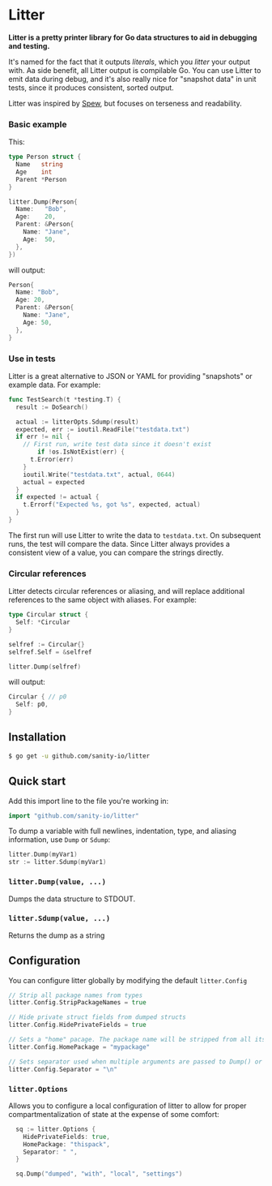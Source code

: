 # Litter

**Litter is a pretty printer library for Go data structures to aid in debugging and testing.**

It's named for the fact that it outputs *literals*, which you *litter* your output with. Aa side benefit, all Litter output is compilable Go. You can use Litter to emit data during debug, and it's also really nice for "snapshot data" in unit tests, since it produces consistent, sorted output.

Litter was inspired by [Spew](https://github.com/davecgh/go-spew), but focuses on terseness and readability.

### Basic example

This:

```go
type Person struct {
  Name   string
  Age    int
  Parent *Person
}

litter.Dump(Person{
  Name:   "Bob",
  Age:    20,
  Parent: &Person{
    Name: "Jane",
    Age:  50,
  },
})
```

will output:

```go
Person{
  Name: "Bob",
  Age: 20,
  Parent: &Person{
    Name: "Jane",
    Age: 50,
  },
}
```

### Use in tests

Litter is a great alternative to JSON or YAML for providing "snapshots" or example data. For example:

```go
func TestSearch(t *testing.T) {
  result := DoSearch()

  actual := litterOpts.Sdump(result)
  expected, err := ioutil.ReadFile("testdata.txt")
  if err != nil {
    // First run, write test data since it doesn't exist
		if !os.IsNotExist(err) {
      t.Error(err)
    }
    ioutil.Write("testdata.txt", actual, 0644)
    actual = expected
  }
  if expected != actual {
    t.Errorf("Expected %s, got %s", expected, actual)
  }
}
```

The first run will use Litter to write the data to `testdata.txt`. On subsequent runs, the test will compare the data. Since Litter always provides a consistent view of a value, you can compare the strings directly.

### Circular references

Litter detects circular references or aliasing, and will replace additional references to the same object with aliases. For example:

```go
type Circular struct {
  Self: *Circular
}

selfref := Circular{}
selfref.Self = &selfref

litter.Dump(selfref)
```

will output:

```go
Circular { // p0
  Self: p0,
}
```

## Installation

```bash
$ go get -u github.com/sanity-io/litter
```

## Quick start

Add this import line to the file you're working in:

```go
import "github.com/sanity-io/litter"
```

To dump a variable with full newlines, indentation, type, and aliasing information, use `Dump` or `Sdump`:

```go
litter.Dump(myVar1)
str := litter.Sdump(myVar1)
```

### `litter.Dump(value, ...)`

Dumps the data structure to STDOUT.

### `litter.Sdump(value, ...)`

Returns the dump as a string

## Configuration

You can configure litter globally by modifying the default `litter.Config`

```go
// Strip all package names from types
litter.Config.StripPackageNames = true

// Hide private struct fields from dumped structs
litter.Config.HidePrivateFields = true

// Sets a "home" pacage. The package name will be stripped from all its types
litter.Config.HomePackage = "mypackage"

// Sets separator used when multiple arguments are passed to Dump() or Sdump().
litter.Config.Separator = "\n"
```

### `litter.Options`

Allows you to configure a local configuration of litter to allow for proper compartmentalization of state at the expense of some comfort:

``` go
  sq := litter.Options {
    HidePrivateFields: true,
    HomePackage: "thispack",
    Separator: " ",
  }

  sq.Dump("dumped", "with", "local", "settings")
```


